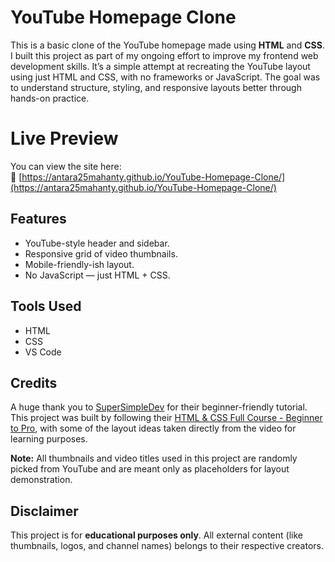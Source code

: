 # YouTube Homepage Clone

This is a basic clone of the YouTube homepage made using **HTML** and **CSS**. I built this project as part of my ongoing effort to improve my frontend web development skills.
It’s a simple attempt at recreating the YouTube layout using just HTML and CSS, with no frameworks or JavaScript. The goal was to understand structure, styling, and responsive layouts better through hands-on practice.

# Live Preview

You can view the site here:  
🔗 [https://antara25mahanty.github.io/YouTube-Homepage-Clone/](https://antara25mahanty.github.io/YouTube-Homepage-Clone/)

## Features

- YouTube-style header and sidebar.
- Responsive grid of video thumbnails.
- Mobile-friendly-ish layout.
- No JavaScript — just HTML + CSS.

## Tools Used

- HTML
- CSS
- VS Code

## Credits

A huge thank you to [SuperSimpleDev](https://www.youtube.com/@SuperSimpleDev) for their beginner-friendly tutorial.
This project was built by following their [HTML & CSS Full Course - Beginner to Pro](https://www.youtube.com/watch?v=G3e-cpL7ofc), with some of the layout ideas taken directly from the video for learning purposes.

**Note:** All thumbnails and video titles used in this project are randomly picked from YouTube and are meant only as placeholders for layout demonstration.

## Disclaimer

This project is for **educational purposes only**. All external content (like thumbnails, logos, and channel names) belongs to their respective creators.
